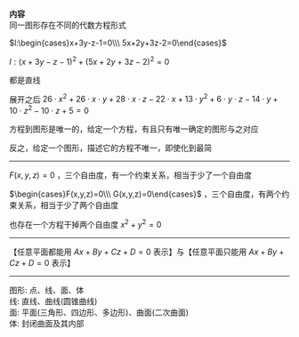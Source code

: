 **内容**  
同一图形存在不同的代数方程形式  
  
$l:\begin{cases}x+3y-z-1=0\\\ 5x+2y+3z-2=0\end{cases}$  
  
$l:(x+3y-z-1)^2+(5x+2y+3z-2)^2=0$  
  
都是直线  
  
展开之后 $26\cdot x^2 + 26\cdot x\cdot y + 28\cdot x\cdot z - 22\cdot x + 13\cdot y^2 + 6\cdot y\cdot z - 14\cdot y + 10\cdot z^2 - 10\cdot z + 5=0$  
  
方程到图形是唯一的，给定一个方程，有且只有唯一确定的图形与之对应  
  
反之，给定一个图形，描述它的方程不唯一，即使化到最简  
  
---  
  
$F(x,y,z)=0$ ，三个自由度，有一个约束关系，相当于少了一个自由度  
  
$\begin{cases}F(x,y,z)=0\\\ G(x,y,z)=0\end{cases}$ ，三个自由度，有两个约束关系，相当于少了两个自由度  
  
也存在一个方程干掉两个自由度 $x^2+y^2=0$  
  
---  
  
【任意平面都能用 $Ax+By+Cz+D=0$ 表示】与【任意平面只能用 $Ax+By+Cz+D=0$ 表示】  
  
---  
  
图形: 点、线、面、体  
线: 直线、曲线(圆锥曲线)  
面: 平面(三角形、四边形、多边形)、曲面(二次曲面)  
体: 封闭曲面及其内部  
